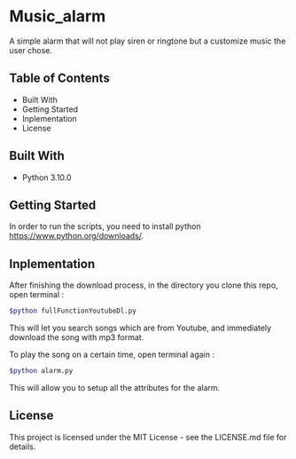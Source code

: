 # Music_alarm
A simple alarm that will not play siren or ringtone but a customize music the user chose.

## Table of Contents
* Built With
* Getting Started
* Inplementation
* License

## Built With
* Python 3.10.0

## Getting Started
In order to run the scripts, you need to install python https://www.python.org/downloads/.

## Inplementation
After finishing the download process, in the directory you clone this repo, open terminal :
``` bash
$python fullFunctionYoutubeDl.py
```
This will let you search songs which are from Youtube, and immediately download the song with mp3 format.

To play the song on a certain time, open terminal again : 
``` bash
$python alarm.py 
```
This will allow you to setup all the attributes for the alarm.

## License
This project is licensed under the MIT License - see the LICENSE.md file for details.